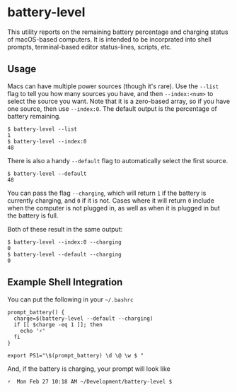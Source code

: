 battery-level
=============

This utility reports on the remaining battery percentage and charging status of
macOS-based computers. It is intended to be incorprated into shell prompts,
terminal-based editor status-lines, scripts, etc.

Usage
-----

Macs can have multiple power sources (though it's rare). Use the `--list` flag
to tell you how many sources you have, and then `--index:<num>` to select the
source you want. Note that it is a zero-based array, so if you have one source,
then use `--index:0`. The default output is the percentage of battery remaining.

    $ battery-level --list
    1
    $ battery-level --index:0
    48

There is also a handy `--default` flag to automatically select the first source.

    $ battery-level --default
    48

You can pass the flag `--charging`, which will return `1` if the battery is
currently charging, and `0` if it is not. Cases where it will return `0` include
when the computer is not plugged in, as well as when it is plugged in but the
battery is full.

Both of these result in the same output:

    $ battery-level --index:0 --charging
    0
    $ battery-level --default --charging
    0

Example Shell Integration
-------------------------

You can put the following in your `~/.bashrc`

    prompt_battery() {
      charge=$(battery-level --default --charging)
      if [[ $charge -eq 1 ]]; then
        echo '⚡️'
      fi
    }
    
    export PS1="\$(prompt_battery) \d \@ \w $ "

And, if the battery is charging, your prompt will look like

    ⚡️  Mon Feb 27 10:18 AM ~/Development/battery-level $
